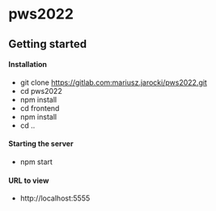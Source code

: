 # pws2022

## Getting started

#### Installation

* git clone https://gitlab.com:mariusz.jarocki/pws2022.git
* cd pws2022
* npm install
* cd frontend
* npm install
* cd ..

#### Starting the server

* npm start

#### URL to view

* http://localhost:5555